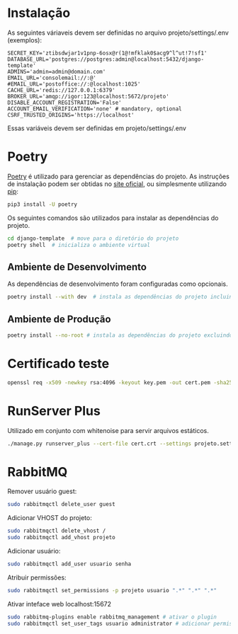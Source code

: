 Instalação
==========

As seguintes váriaveis devem ser definidas no arquivo projeto/settings/.env (exemplos):

    SECRET_KEY='ztibsdwjar1v1pnp-6osx@r(1@!mfklak0$acg9^l^ut!7!sf1'
    DATABASE_URL='postgres://postgres:admin@localhost:5432/django-template'
    ADMINS='admin=admin@domain.com'
    EMAIL_URL='consolemail://:@'
    #EMAIL_URL='postoffice://:@localhost:1025'
    CACHE_URL='redis://127.0.0.1:6379'
    BROKER_URL='amqp://igor:123@localhost:5672/projeto'
    DISABLE_ACCOUNT_REGISTRATION='False'
    ACCOUNT_EMAIL_VERIFICATION='none' # mandatory, optional
    CSRF_TRUSTED_ORIGINS='https://localhost'

Essas variáveis devem ser definidas em projeto/settings/.env


Poetry
======

[Poetry](https://python-poetry.org/) é utilizado para gerenciar as dependências do projeto. As instruções de
instalação podem ser obtidas no [site oficial](https://python-poetry.org/docs/#installing-with-pipx), ou
simplesmente utilizando [pip](https://pip.pypa.io/en/stable/):

```bash
pip3 install -U poetry
```

Os seguintes comandos são utilizados para instalar as dependências do projeto.

```bash
cd django-template  # move para o diretório do projeto
poetry shell  # inicializa o ambiente virtual
```

Ambiente de Desenvolvimento
---------------------------

As dependências de desenvolvimento foram configuradas como opcionais.

```bash
poetry install --with dev  # instala as dependências do projeto incluindo as de desenvolvimento
```

Ambiente de Produção
--------------------

```bash
poetry install --no-root # instala as dependências do projeto excluindo as de desenvolvimento
```

Certificado teste
=================

```bash
openssl req -x509 -newkey rsa:4096 -keyout key.pem -out cert.pem -sha256 -days 365
```

RunServer Plus
==============

Utilizado em conjunto com whitenoise para servir arquivos estáticos.


```bash
./manage.py runserver_plus --cert-file cert.crt --settings projeto.settings.whitenoise 0.0.0.0:8000
```

RabbitMQ
========

Remover usuário guest:

```bash
sudo rabbitmqctl delete_user guest
```

Adicionar VHOST do projeto:

```bash
sudo rabbitmqctl delete_vhost /
sudo rabbitmqctl add_vhost projeto
```

Adicionar usuário:

```bash
sudo rabbitmqctl add_user usuario senha
```

Atribuir permissões:

```bash
sudo rabbitmqctl set_permissions -p projeto usuario ".*" ".*" ".*"
```

Ativar inteface web localhost:15672

```bash
sudo rabbitmq-plugins enable rabbitmq_management # ativar o plugin
sudo rabbitmqctl set_user_tags usuario administrator # adicionar permissão ao usuário
```